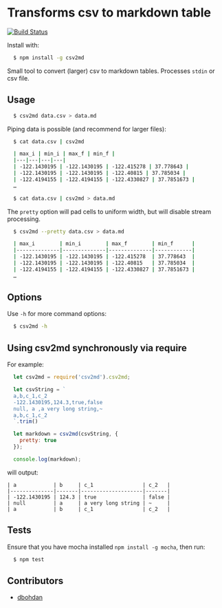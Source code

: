 # Transforms csv to markdown table

[![Build Status](https://travis-ci.org/pstaender/csv2md.svg?branch=master)](https://travis-ci.org/pstaender/csv2md)

Install with:

```sh
  $ npm install -g csv2md
```

Small tool to convert (larger) csv to markdown tables. Processes `stdin` or csv file.

## Usage

```sh
  $ csv2md data.csv > data.md
```

Piping data is possible (and recommend for larger files):

```sh
  $ cat data.csv | csv2md

  | max_i | min_i | max_f | min_f |
  |---|---|---|---|
  | -122.1430195 | -122.1430195 | -122.415278 | 37.778643 |
  | -122.1430195 | -122.1430195 | -122.40815 | 37.785034 |
  | -122.4194155 | -122.4194155 | -122.4330827 | 37.7851673 |
  …
```

```sh
  $ cat data.csv | csv2md > data.md
```

The `pretty` option will pad cells to uniform width, but will disable stream processing.

```sh
  $ csv2md --pretty data.csv > data.md

  | max_i        | min_i        | max_f        | min_f      |
  |--------------|--------------|--------------|------------|
  | -122.1430195 | -122.1430195 | -122.415278  | 37.778643  |
  | -122.1430195 | -122.1430195 | -122.40815   | 37.785034  |
  | -122.4194155 | -122.4194155 | -122.4330827 | 37.7851673 |
  …
```

## Options

Use `-h` for more command options:

```sh
  $ csv2md -h
```

## Using csv2md synchronously via require

For example:

```js
  let csv2md = require('csv2md').csv2md;

  let csvString = `
  a,b,c_1,c_2
  -122.1430195,124.3,true,false
  null, a ,a very long string,~
  a,b,c_1,c_2
  `.trim()

  let markdown = csv2md(csvString, {
    pretty: true
  });

  console.log(markdown);
```

will output:

```
| a            | b     | c_1                | c_2   |
|--------------|-------|--------------------|-------|
| -122.1430195 | 124.3 | true               | false |
| null         | a     | a very long string | ~     |
| a            | b     | c_1                | c_2   |
```

## Tests

Ensure that you have mocha installed `npm install -g mocha`, then run:

```sh
  $ npm test
```

## Contributors

  * [dbohdan](https://github.com/dbohdan)